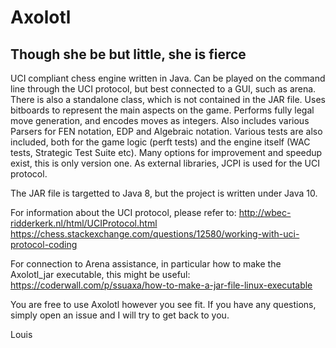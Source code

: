 # Axolotl
## Though she be but little, she is fierce
UCI compliant chess engine written in Java. Can be played on the command line through the UCI protocol, but best connected to a GUI, such as arena. There is also a standalone class, which is not contained in the JAR file.
Uses bitboards to represent the main aspects on the game. Performs fully legal move generation, and encodes moves as integers. 
Also includes various Parsers for FEN notation, EDP and Algebraic notation. Various tests are also included, both for the game logic (perft tests) and the engine itself (WAC tests, Strategic Test Suite etc). 
Many options for improvement and speedup exist, this is only version one. 
As external libraries, JCPI is used for the UCI protocol.

The JAR file is targetted to Java 8, but the project is written under Java 10. 

For information about the UCI protocol, please refer to: 
  http://wbec-ridderkerk.nl/html/UCIProtocol.html
  https://chess.stackexchange.com/questions/12580/working-with-uci-protocol-coding
  
For connection to Arena assistance, in particular how to make the Axolotl_jar executable, this might be useful:
  https://coderwall.com/p/ssuaxa/how-to-make-a-jar-file-linux-executable
  
You are free to use Axolotl however you see fit. If you have any questions, simply open an issue and I will try to get back to you.

Louis
 
  
